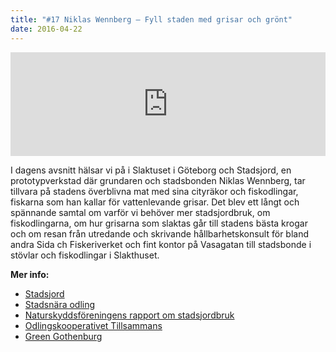 ```yaml
---
title: "#17 Niklas Wennberg – Fyll staden med grisar och grönt"
date: 2016-04-22
---
```


<iframe src="https://w.soundcloud.com/player/?url=https%3A//api.soundcloud.com/tracks/260309602&amp;color=001665&amp;amp;auto_play=false&amp;amp;hide_related=false&amp;show_comments=true&amp;show_user=true&amp;show_reposts=false" width="100%" height="166" frameborder="no" scrolling="no"></iframe>

I dagens avsnitt hälsar vi på i Slaktuset i Göteborg och Stadsjord, en prototypverkstad där grundaren och stadsbonden Niklas Wennberg, tar tillvara på stadens överblivna mat med sina cityräkor och fiskodlingar, fiskarna som han kallar för vattenlevande grisar. Det blev ett långt och spännande samtal om varför vi behöver mer stadsjordbruk, om fiskodlingarna, om hur grisarna som slaktas går till stadens bästa krogar och om resan från utredande och skrivande hållbarhetskonsult för bland andra Sida ch Fiskeriverket och fint kontor på Vasagatan till stadsbonde i stövlar och fiskodlingar i Slakthuset.

**Mer info:**

- [Stadsjord](http://www.stadsjord.se/)
- [Stadsnära odling](http://www.stadsnaraodling.se/)
- [Naturskyddsföreningens rapport om stadsjordbruk](http://www.naturskyddsforeningen.se/sites/default/files/dokument-media/rapport_stadsjordbruk_lagupplost.pdf)
- [Odlingskooperativet Tillsammans](http://tillsammansodlingen.se/)
- [Green Gothenburg](http://www.greengothenburg.se/sv/goda-exempel/haallbara-staeder/grisar-och-groedor/)
